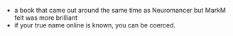 - a book that came out around the same time as Neuromancer but MarkM felt was more brilliant
- if your true name online is known, you can be coerced.
